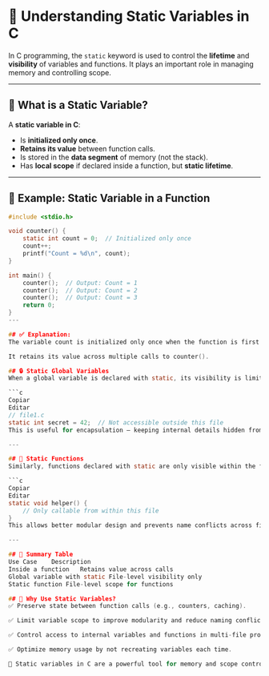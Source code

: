 # 🔧 Understanding Static Variables in C

In C programming, the `static` keyword is used to control the **lifetime** and **visibility** of variables and functions. It plays an important role in managing memory and controlling scope.

---

## 📌 What is a Static Variable?

A **static variable in C**:

- Is **initialized only once**.
- **Retains its value** between function calls.
- Is stored in the **data segment** of memory (not the stack).
- Has **local scope** if declared inside a function, but **static lifetime**.

---

## 🧪 Example: Static Variable in a Function

```c
#include <stdio.h>

void counter() {
    static int count = 0;  // Initialized only once
    count++;
    printf("Count = %d\n", count);
}

int main() {
    counter();  // Output: Count = 1
    counter();  // Output: Count = 2
    counter();  // Output: Count = 3
    return 0;
}
---

## ✅ Explanation:
The variable count is initialized only once when the function is first called.

It retains its value across multiple calls to counter().

## 🔒 Static Global Variables
When a global variable is declared with static, its visibility is limited to the current file (translation unit). It cannot be accessed from other files.

```c
Copiar
Editar
// file1.c
static int secret = 42;  // Not accessible outside this file
This is useful for encapsulation — keeping internal details hidden from other modules.

---

## 📌 Static Functions
Similarly, functions declared with static are only visible within the file in which they are defined.

```c
Copiar
Editar
static void helper() {
    // Only callable from within this file
}
This allows better modular design and prevents name conflicts across files.

---

## 🧠 Summary Table
Use Case	Description
Inside a function	Retains value across calls
Global variable with static	File-level visibility only
Static function	File-level scope for functions

## 📘 Why Use Static Variables?
✅ Preserve state between function calls (e.g., counters, caching).

✅ Limit variable scope to improve modularity and reduce naming conflicts.

✅ Control access to internal variables and functions in multi-file projects.

✅ Optimize memory usage by not recreating variables each time.

🔹 Static variables in C are a powerful tool for memory and scope control. Use them wisely to write efficient and modular code.
